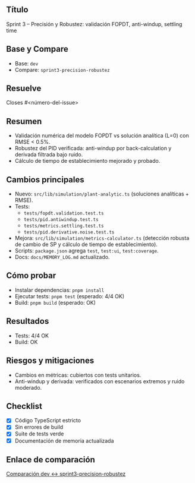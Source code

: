 ## Título
Sprint 3 – Precisión y Robustez: validación FOPDT, anti-windup, settling time

## Base y Compare
- Base: `dev`
- Compare: `sprint3-precision-robustez`

## Resuelve
Closes #<número-del-issue>

## Resumen
- Validación numérica del modelo FOPDT vs solución analítica (L=0) con RMSE < 0.5%.
- Robustez del PID verificada: anti-windup por back-calculation y derivada filtrada bajo ruido.
- Cálculo de tiempo de establecimiento mejorado y probado.

## Cambios principales
- Nuevo: `src/lib/simulation/plant-analytic.ts` (soluciones analíticas + RMSE).
- Tests:
  - `tests/fopdt.validation.test.ts`
  - `tests/pid.antiwindup.test.ts`
  - `tests/metrics.settling.test.ts`
  - `tests/pid.derivative.noise.test.ts`
- Mejora: `src/lib/simulation/metrics-calculator.ts` (detección robusta de cambio de SP y cálculo de tiempo de establecimiento).
- Scripts: `package.json` agrega `test`, `test:ui`, `test:coverage`.
- Docs: `docs/MEMORY_LOG.md` actualizado.

## Cómo probar
- Instalar dependencias: `pnpm install`
- Ejecutar tests: `pnpm test` (esperado: 4/4 OK)
- Build: `pnpm build` (esperado: OK)

## Resultados
- Tests: 4/4 OK
- Build: OK

## Riesgos y mitigaciones
- Cambios en métricas: cubiertos con tests unitarios.
- Anti-windup y derivada: verificados con escenarios extremos y ruido moderado.

## Checklist
- [x] Código TypeScript estricto
- [x] Sin errores de build
- [x] Suite de tests verde
- [x] Documentación de memoria actualizada

## Enlace de comparación
[Comparación dev ↔ sprint3-precision-robustez](https://github.com/triptalabs/PID-Simulator/compare/dev...sprint3-precision-robustez?expand=1)


